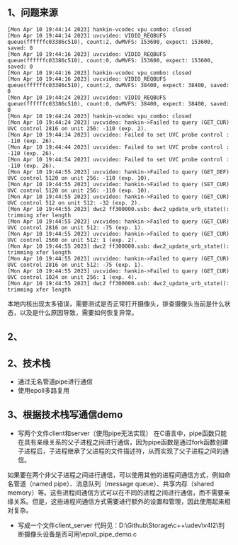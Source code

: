 ## 1、问题来源
```
[Mon Apr 10 19:44:14 2023] hankin-vcodec vpu_combo: closed
[Mon Apr 10 19:44:14 2023] uvcvideo: VIDIO_REQBUFS queue(ffffffc03386c510), count:2, dwMVFS: 153600, expect: 153600, saved: 0
[Mon Apr 10 19:44:16 2023] uvcvideo: VIDIO_REQBUFS queue(ffffffc03386c510), count:0, dwMVFS: 153600, expect: 153600, saved: 0
[Mon Apr 10 19:44:16 2023] hankin-vcodec vpu_combo: closed
[Mon Apr 10 19:44:16 2023] uvcvideo: VIDIO_REQBUFS queue(ffffffc03386c510), count:2, dwMVFS: 38400, expect: 38400, saved: 0
[Mon Apr 10 19:44:24 2023] uvcvideo: VIDIO_REQBUFS queue(ffffffc03386c510), count:0, dwMVFS: 38400, expect: 38400, saved: 0
[Mon Apr 10 19:44:24 2023] hankin-vcodec vpu_combo: closed
[Mon Apr 10 19:44:24 2023] uvcvideo: hankin->Failed to query (GET_CUR) UVC control 2816 on unit 256: -110 (exp. 2).
[Mon Apr 10 19:44:34 2023] uvcvideo: Failed to set UVC probe control : -110 (exp. 26).
[Mon Apr 10 19:44:44 2023] uvcvideo: Failed to set UVC probe control : -110 (exp. 26).
[Mon Apr 10 19:44:54 2023] uvcvideo: Failed to set UVC probe control : -110 (exp. 26).
[Mon Apr 10 19:44:55 2023] uvcvideo: hankin->Failed to query (GET_DEF) UVC control 5120 on unit 256: -110 (exp. 10).
[Mon Apr 10 19:44:55 2023] uvcvideo: hankin->Failed to query (SET_CUR) UVC control 5120 on unit 256: -110 (exp. 10).
[Mon Apr 10 19:44:55 2023] uvcvideo: hankin->Failed to query (GET_CUR) UVC control 512 on unit 512: -32 (exp. 2).
[Mon Apr 10 19:44:55 2023] dwc2 ff300000.usb: dwc2_update_urb_state(): trimming xfer length
[Mon Apr 10 19:44:55 2023] uvcvideo: hankin->Failed to query (GET_CUR) UVC control 2816 on unit 512: -75 (exp. 1).
[Mon Apr 10 19:44:55 2023] uvcvideo: hankin->Failed to query (GET_CUR) UVC control 2560 on unit 512: 1 (exp. 2).
[Mon Apr 10 19:44:55 2023] dwc2 ff300000.usb: dwc2_update_urb_state(): trimming xfer length
[Mon Apr 10 19:44:55 2023] uvcvideo: hankin->Failed to query (GET_CUR) UVC control 2816 on unit 512: -75 (exp. 1).
[Mon Apr 10 19:44:55 2023] uvcvideo: hankin->Failed to query (GET_CUR) UVC control 1024 on unit 256: 1 (exp. 4).
[Mon Apr 10 19:44:55 2023] dwc2 ff300000.usb: dwc2_update_urb_state(): trimming xfer length
```
本地内核出现太多错误，需要测试是否正常打开摄像头，排查摄像头当前是什么状态，以及是什么原因导致，需要如何恢复异常。

## 2、

## 2、技术栈
- 通过无名管道pipe进行通信
- 使用epoll多路复用

## 3、根据技术栈写通信demo
- 写两个文件client和server（使用pipe无法实现）
在C语言中，pipe函数只能在具有亲缘关系的父子进程之间进行通信，因为pipe函数是通过fork函数创建子进程后，子进程继承了父进程的文件描述符，从而实现了父子进程之间的通信。

如果要在两个非父子进程之间进行通信，可以使用其他的进程间通信方式，例如命名管道（named pipe）、消息队列（message queue）、共享内存（shared memory）等。这些进程间通信方式可以在不同的进程之间进行通信，而不需要亲缘关系。但是，这些进程间通信方式需要进行额外的设置和管理，因此使用起来相对复杂。

- 写成一个文件client_server
代码见：D:\Github\Storage\c++\udev\v4l2\判断摄像头设备是否可用\epoll_pipe_demo.c


